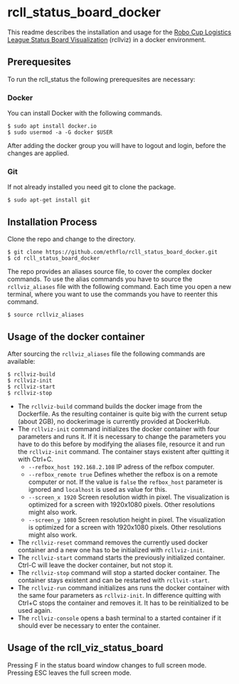 # rcll_status_board_docker
This readme describes the installation and usage for the [Robo Cup Logistics League Status Board Visualization](https://github.com/ethflo/rcll_status_board) (rcllviz) in a docker environment.

## Prerequesites
To run the rcll_status the following prerequesites are necessary:

### Docker
You can install Docker with the following commands.
```
$ sudo apt install docker.io
$ sudo usermod -a -G docker $USER
```

After adding the docker group you will have to logout and login, before the changes are applied.

### Git
If not already installed you need git to clone the package.
```
$ sudo apt-get install git
```

## Installation Process
Clone the repo and change to the directory.
```
$ git clone https://github.com/ethflo/rcll_status_board_docker.git
$ cd rcll_status_board_docker
```

The repo provides an aliases source file, to cover the complex docker commands. To use the alias commands you have to source the `rcllviz_aliases` file with the following command. Each time you open a new terminal, where you want to use the commands you have to reenter this command.
```
$ source rcllviz_aliases
```

## Usage of the docker container
After sourcing the `rcllviz_aliases` file the following commands are available:
```
$ rcllviz-build
$ rcllviz-init
$ rcllviz-start
$ rcllviz-stop
```
- The `rcllviz-build` command builds the docker image from the Dockerfile. As the resulting container is quite big with the current setup (about 2GB), no dockerimage is currently provided at DockerHub.
- The `rcllviz-init` command initializes the docker container with four parameters and runs it. If it is necessary to change the parameters you have to do this before by modifying the aliases file, resource it and run the `rcllviz-init` command. The container stays existent after quitting it with Ctrl+C.
  - `--refbox_host 192.168.2.108` IP adress of the refbox computer.
  - `--refbox_remote true` Defines whether the refbox is on a remote computer or not. If the value is `false` the `refbox_host` parameter is ignored and `localhost` is used as value for this.
  - `--screen_x 1920` Screen resolution width in pixel. The visualization is optimized for a screen with 1920x1080 pixels. Other resolutions might also work.
  - `--screen_y 1080` Screen resolution height in pixel. The visualization is optimized for a screen with 1920x1080 pixels. Other resolutions might also work.
- The `rcllviz-reset` command removes the currently used docker container and a new one has to be initialized with `rcllviz-init`.
- The `rcllviz-start` command starts the previously initialized container. Ctrl-C will leave the docker container, but not stop it.
- The `rcllviz-stop` command will stop a started docker container. The container stays existent and can be restarted with `rcllvit-start`.
- The `rcllviz-run` command initializes ans runs the docker container with the same four parameters as `rcllviz-init`. In difference quitting with Ctrl+C stops the container and removes it. It has to be reinitialized to be used again.
- The `rcllviz-console` opens a bash terminal to a started container if it should ever be necessary to enter the container.

## Usage of the rcll_viz_status_board
Pressing F in the status board window changes to full screen mode. Pressing ESC leaves the full screen mode.

